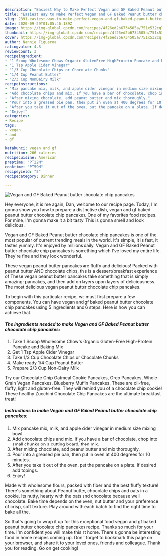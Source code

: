 ```yaml
---
description: "Easiest Way to Make Perfect Vegan and GF Baked Peanut butter chocolate chip pancakes"
title: "Easiest Way to Make Perfect Vegan and GF Baked Peanut butter chocolate chip pancakes"
slug: 2391-easiest-way-to-make-perfect-vegan-and-gf-baked-peanut-butter-chocolate-chip-pancakes
date: 2020-09-29T01:05:46.189Z
image: https://img-global.cpcdn.com/recipes/4f26ed2b6734505a/751x532cq70/vegan-and-gf-baked-peanut-butter-chocolate-chip-pancakes-recipe-main-photo.jpg
thumbnail: https://img-global.cpcdn.com/recipes/4f26ed2b6734505a/751x532cq70/vegan-and-gf-baked-peanut-butter-chocolate-chip-pancakes-recipe-main-photo.jpg
cover: https://img-global.cpcdn.com/recipes/4f26ed2b6734505a/751x532cq70/vegan-and-gf-baked-peanut-butter-chocolate-chip-pancakes-recipe-main-photo.jpg
author: Nannie Figueroa
ratingvalue: 4.8
reviewcount: 3
recipeingredient:
- "1 Scoop Wholesome Chows Organic GlutenFree HighProtein Pancake and Baking Mix"
- "1 Tsp Apple Cider Vinegar"
- "1/3 Cup Chocolate Chips or Chocolate Chunks"
- "1/4 Cup Peanut Butter"
- "2/3 Cup NonDairy Milk"
recipeinstructions:
- "Mix pancake mix, milk, and apple cider vinegar in medium size mixing bowl."
- "Add chocolate chips and mix. If you have a bar of chocolate, chop into small chunks on a cutting board, then mix."
- "After mixing chocolate, add peanut butter and mix thoroughly."
- "Pour into a greased pie pan, then put in oven at 400 degrees for 10 minutes."
- "After you take it out of the oven, put the pancake on a plate. If desired add topings."
- "Enjoy!"
categories:
- Recipe
tags:
- vegan
- and
- gf

katakunci: vegan and gf 
nutrition: 266 calories
recipecuisine: American
preptime: "PT22M"
cooktime: "PT59M"
recipeyield: "2"
recipecategory: Dinner

---
```



![Vegan and GF Baked Peanut butter chocolate chip pancakes](https://img-global.cpcdn.com/recipes/4f26ed2b6734505a/751x532cq70/vegan-and-gf-baked-peanut-butter-chocolate-chip-pancakes-recipe-main-photo.jpg)

Hey everyone, it is me again, Dan, welcome to our recipe page. Today, I'm gonna show you how to prepare a distinctive dish, vegan and gf baked peanut butter chocolate chip pancakes. One of my favorites food recipes. For mine, I'm gonna make it a bit tasty. This is gonna smell and look delicious.

Vegan and GF Baked Peanut butter chocolate chip pancakes is one of the most popular of current trending meals in the world. It's simple, it is fast, it tastes yummy. It's enjoyed by millions daily. Vegan and GF Baked Peanut butter chocolate chip pancakes is something which I've loved my entire life. They're fine and they look wonderful.

These vegan peanut butter pancakes are fluffy and delicious! Packed with peanut butter AND chocolate chips, this is a dessert/breakfast experience of These vegan peanut butter pancakes take something that is simply amazing: pancakes, and then add on layers upon layers of deliciousness. The most delicious vegan peanut butter chocolate chip pancakes.


To begin with this particular recipe, we must first prepare a few components. You can have vegan and gf baked peanut butter chocolate chip pancakes using 5 ingredients and 6 steps. Here is how you can achieve that.

<!--inarticleads1-->

##### The ingredients needed to make Vegan and GF Baked Peanut butter chocolate chip pancakes:

1. Take 1 Scoop Wholesome Chow&#39;s Organic Gluten-Free High-Protein Pancake and Baking Mix
1. Get 1 Tsp Apple Cider Vinegar
1. Take 1/3 Cup Chocolate Chips or Chocolate Chunks
1. Make ready 1/4 Cup Peanut Butter
1. Prepare 2/3 Cup Non-Dairy Milk


Try our Chocolate Chip Oatmeal Cookie Pancakes, Oreo Pancakes, Whole-Grain Vegan Pancakes, Blueberry Muffin Pancakes. These are oil-free, fluffy, light and gluten-free. They will remind you of a chocolate chip cookie! These healthy Zucchini Chocolate Chip Pancakes are the ultimate breakfast treat! 

<!--inarticleads2-->

##### Instructions to make Vegan and GF Baked Peanut butter chocolate chip pancakes:

1. Mix pancake mix, milk, and apple cider vinegar in medium size mixing bowl.
1. Add chocolate chips and mix. If you have a bar of chocolate, chop into small chunks on a cutting board, then mix.
1. After mixing chocolate, add peanut butter and mix thoroughly.
1. Pour into a greased pie pan, then put in oven at 400 degrees for 10 minutes.
1. After you take it out of the oven, put the pancake on a plate. If desired add topings.
1. Enjoy!


Made with wholesome flours, packed with fiber and the best fluffy texture! There&#39;s something about Peanut butter, chocolate chips and oats in a cookie. Its nutty, hearty with the oats and chocolate because well chocolate. Bake time depends on the oven, nut butter and your preference of crisp, soft texture. Play around with each batch to find the right time to bake all the. 

So that's going to wrap it up for this exceptional food vegan and gf baked peanut butter chocolate chip pancakes recipe. Thanks so much for your time. I'm confident you will make this at home. There's gonna be interesting food in home recipes coming up. Don't forget to bookmark this page on your browser, and share it to your loved ones, friends and colleague. Thank you for reading. Go on get cooking!
